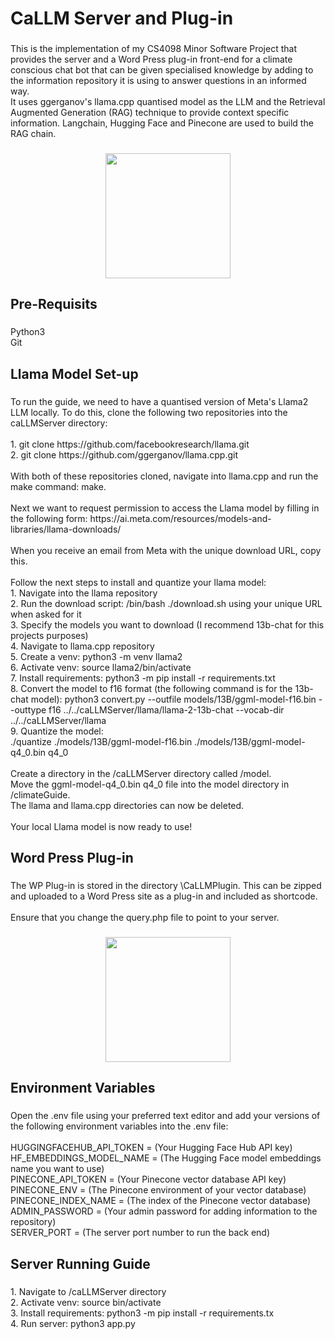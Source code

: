 <h1 align="left">CaLLM Server and Plug-in</h1>

###

<p align="left">This is the implementation of my CS4098 Minor Software Project that provides the server and a Word Press plug-in front-end for a climate conscious chat bot that can be given specialised knowledge by adding to the information repository it is using to answer questions in an informed way. <br>It uses ggerganov's llama.cpp quantised model as the LLM and the Retrieval Augmented Generation (RAG) technique to provide context specific information. Langchain, Hugging Face and Pinecone are used to build the RAG chain. </br> </p>

###

<div align="center">
  <img height="200" src="https://en-support.files.wordpress.com/2023/10/shortcode-block-slash-command.png"  />
</div>


###

<h2 align="left">Pre-Requisits</h2>

###

<p align="left">Python3<br>Git</p>

###

<h2 align="left">Llama Model Set-up</h2>

###

<p align="left">To run the guide, we need to have a quantised version of Meta's Llama2 LLM locally. To do this, clone the following two repositories into the caLLMServer directory:<br><br>1. git clone https://github.com/facebookresearch/llama.git<br>2. git clone https://github.com/ggerganov/llama.cpp.git<br><br>With both of these repositories cloned, navigate into llama.cpp and run the make command: make.<br><br>Next we want to request permission to access the Llama model by filling in the following form: https://ai.meta.com/resources/models-and-libraries/llama-downloads/<br><br>When you receive an email from Meta with the unique download URL, copy this.<br><br>Follow the next steps to install and quantize your llama model:<br>1. Navigate into the llama repository<br>2. Run the download script: /bin/bash ./download.sh using your unique URL when asked for it<br>3. Specify the models you want to download (I recommend 13b-chat for this projects purposes)<br>4. Navigate to llama.cpp repository<br>5. Create a venv: python3 -m venv llama2<br>6. Activate venv: source llama2/bin/activate<br>7. Install requirements: python3 -m pip install -r requirements.txt<br>8. Convert the model to f16 format (the following command is for the 13b-chat model): python3 convert.py --outfile models/13B/ggml-model-f16.bin --outtype f16 ../../caLLMServer/llama/llama-2-13b-chat --vocab-dir ../../caLLMServer/llama<br>9. Quantize the model: <br>./quantize  ./models/13B/ggml-model-f16.bin ./models/13B/ggml-model-q4_0.bin q4_0<br><br>Create a directory in the /caLLMServer directory called /model.<br>Move the ggml-model-q4_0.bin q4_0 file into the model directory in /climateGuide. <br>The llama and llama.cpp directories can now be deleted.<br><br>Your local Llama model is now ready to use!</p>

###

<h2 align="left">Word Press Plug-in</h2>

###

<p align="left">The WP Plug-in is stored in the directory \CaLLMPlugin. This can be zipped and uploaded to a Word Press site as a plug-in and included as shortcode. <br><br>Ensure that you change the query.php file to point to your server.</p>

###

<div align="center">
  <img height="200" src="https://en-support.files.wordpress.com/2023/10/shortcode-block-slash-command.png"  />
</div>

###

<h2 align="left">Environment Variables</h2>

###

<p align="left">Open the .env file using your preferred text editor and add your versions of the following environment variables into the .env file:<br><br>HUGGINGFACEHUB_API_TOKEN = (Your Hugging Face Hub API key)<br>HF_EMBEDDINGS_MODEL_NAME = (The Hugging Face model embeddings name you want to use) <br>PINECONE_API_TOKEN = (Your Pinecone vector database API key) <br>PINECONE_ENV = (The Pinecone environment of your vector database)<br>PINECONE_INDEX_NAME = (The index of the Pinecone vector database) <br>ADMIN_PASSWORD = (Your admin password for adding information to the repository) <br>SERVER_PORT = (The server port number to run the back end)</p>

###

<h2 align="left">Server Running Guide</h2>

###

<p align="left">1. Navigate to /caLLMServer directory<br>2. Activate venv: source bin/activate<br>3. Install requirements: python3 -m pip install -r requirements.tx<br>4. Run server: python3 app.py</p>

###
